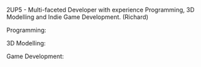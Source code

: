 2UP5 - Multi-faceted Developer with experience Programming, 3D Modelling and Indie Game Development.
    (Richard)


Programming:

3D Modelling:

Game Development:
